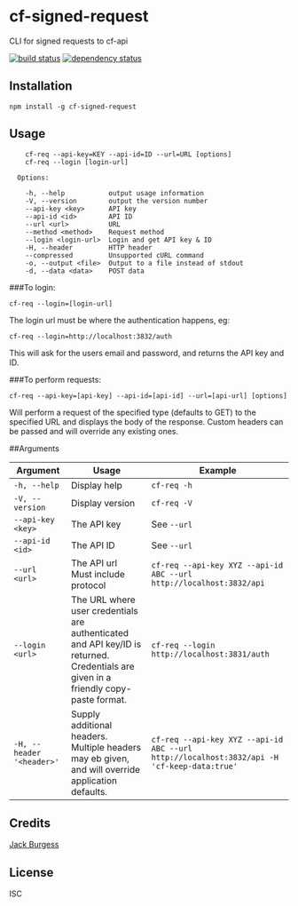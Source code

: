 # cf-signed-request

CLI for signed requests to cf-api

[![build status](https://secure.travis-ci.org/jack828/cf-signed-request.svg)](http://travis-ci.org/jack828/cf-signed-request)
[![dependency status](https://david-dm.org/jack828/cf-signed-request.svg)](https://david-dm.org/jack828/cf-signed-request)

## Installation

```
npm install -g cf-signed-request
```

## Usage

```
    cf-req --api-key=KEY --api-id=ID --url=URL [options]
    cf-req --login [login-url]

  Options:

    -h, --help           output usage information
    -V, --version        output the version number
    --api-key <key>      API key
    --api-id <id>        API ID
    --url <url>          URL
    --method <method>    Request method
    --login <login-url>  Login and get API key & ID
    -H, --header         HTTP header
    --compressed         Unsupported cURL command
    -o, --output <file>  Output to a file instead of stdout
    -d, --data <data>    POST data
```


###To login:
```
cf-req --login=[login-url]
```
The login url must be where the authentication happens, eg:
```
cf-req --login=http://localhost:3832/auth
```
This will ask for the users email and password, and returns the API key and ID.

###To perform requests:
```
cf-req --api-key=[api-key] --api-id=[api-id] --url=[api-url] [options]
```
Will perform a request of the specified type (defaults to GET) to the specified URL and displays the body of the response.
Custom headers can be passed and will override any existing ones.

##Arguments

| Argument | Usage | Example|
|----------|-------|--------|
|```-h, --help```| Display help |```cf-req -h```|
|```-V, --version```| Display version |```cf-req -V```|
|```--api-key <key>```| The API key |See ```--url```|
|```--api-id <id>```| The API ID |See ```--url```|
|```--url <url>```| The API url<br>Must include protocol |```cf-req --api-key XYZ --api-id ABC --url http://localhost:3832/api```|
|```--login <url>```| The URL where user credentials are authenticated and API key/ID is returned.<br>Credentials are given in a friendly copy-paste format.| ```cf-req --login http://localhost:3831/auth``` |
| ```-H, --header '<header>'``` | Supply additional headers.<br>Multiple headers may eb given, and will override application defaults. | ```cf-req --api-key XYZ --api-id ABC --url http://localhost:3832/api -H 'cf-keep-data:true'``` |

## Credits
[Jack Burgess](https://github.com/jack828/)

## License

ISC
